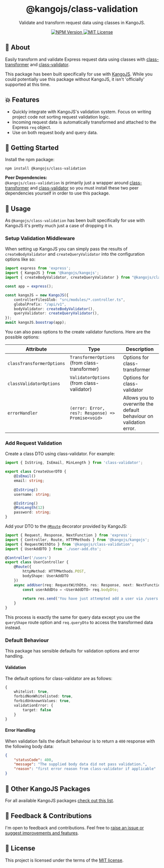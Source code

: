 <div align="center">
<h1>@kangojs/class-validation</h1>
<p>Validate and transform request data using classes in KangoJS.</p>

<div>
  <a href="https://www.npmjs.com/package/@kangojs/class-validation" target="_blank">
    <img src="https://img.shields.io/npm/v/@kangojs/class-validation?style=flat-square" alt="NPM Version" />
  </a>
  <a href="https://choosealicense.com/licenses/mit/" target="_blank">
    <img src="https://img.shields.io/npm/l/@kangojs/class-validation?style=flat-square" alt="MIT License" />
  </a>
</div>
</div>

## 🤔 About
Easily transform and validate Express request data using classes with [class-transformer](https://www.npmjs.com/package/class-transformer) and  [class-validator](https://www.npmjs.com/package/class-validator).

This package has been built specifically for use with [KangoJS](https://github.com/kangojs/kangojs).
While you could potentially use this package without KangoJS, it isn't 'officially' supported at this time.

## 💥 Features
- Quickly integrate with KangoJS's validation system. Focus on writing project code not sorting request validation logic.
- Incoming request data is automatically transformed and attached to the Express `req` object.
- Use on both request body and query data.

## 🚀 Getting Started
Install the npm package:
```shell
npm install @kangojs/class-validation
```

**Peer Dependencies:**  
`@kangojs/class-validation` is primarily just a wrapper around [class-transformer](https://www.npmjs.com/package/class-transformer) and [class-validator](https://www.npmjs.com/package/class-validator)
so you must install these two peer dependencies yourself in order to use this package.

## 👷 Usage
As `@kangojs/class-validation` has been built specifically for use with KangoJS it's pretty much just a case of dropping it in.  

### Setup Validation Middleware
When setting up KangoJS you can simply pass the results of `createBodyValidator` and `createQueryValidator` into the configuration options like so:

```typescript
import express from 'express';
import { KangoJS } from '@kangojs/kangojs';
import { createBodyValidator, createQueryValidator } from "@kangojs/class-validation";

const app = express();

const kangoJS = new KangoJS({
    controllerFilesGlob: "src/modules/*.controller.ts",
    globalPrefix: "/api/v1",
    bodyValidator: createBodyValidator(),
    queryValidator: createQueryValidator(),
});
await kangoJS.boostrap(app);
```

You can also pass options to the create validator functions. Here are the possible options:

| Attribute | Type | Description |
| --- | --- | --- |
| `classTransformerOptions` | `TransformerOptions` (from class-transformer) | Options for class-transformer |
| `classValidatorOptions` | `ValidatorOptions` (from class-validator) | Options for class-validator |
| `errorHandler` | `(error: Error, res?: Response) => Promise<void>` | Allows you to overwrite the default behaviour on validation error. |

### Add Request Validation
Create a class DTO using class-validator. For example:

```typescript
import { IsString, IsEmail, MinLength } from 'class-validator';

export class CreateUserDTO {
    @IsEmail()
    email: string;
    
    @IsString()
    username: string;

    @IsString()
    @MinLength(12)
    password: string;
}
```

Add your DTO to the [`@Route`](https://github.com/kangojs/kangojs#routing) decorator provided by KangoJS:

```typescript
import { Request, Response, NextFunction } from 'express';
import { Controller, Route, HTTPMethods } from '@kangojs/kangojs';
import { RequestWithDto } from '@kangojs/class-validation';
import { UserAddDTO } from './user-add.dto';

@Controller('/users')
export class UserController {
    @Route({
        httpMethod: HTTPMethods.POST,
        bodyShape: UserAddDTO
    })
    async addUser(req: RequestWithDto, res: Response, next: NextFunction) {
        const userAddDto = <UserAddDTO> req.bodyDto;
        
        return res.send('You have just attempted add a user via /users [POST].');
    }
}
```

This process is exactly the same for query data except you use the `queryShape` route option and `req.queryDto` to access
the transformed data instead.

### Default Behaviour
This package has sensible defaults for validation options and error handling.

#### Validation
The default options for class-validator are as follows:

```typescript
{
    whitelist: true,
    forbidNonWhitelisted: true,
    forbidUnknownValues: true,
    validationError: {
        target: false
    }
}
```

#### Error Handling
When validation fails the default behaviour is to return a `400` response with the following body data:

```json
{
    "statusCode": 400,
    "message": "The supplied body data did not pass validation.",
    "reason": "first error reason from class-validator if applicable"
}
```

## 🧰 Other KangoJS Packages
For all available KangoJS packages [check out this list](https://github.com/kangojs/kangojs#-other-kangojs-packages).

## 💬 Feedback & Contributions
I'm open to feedback and contributions. Feel free to [raise an issue or suggest improvements and features](https://github.com/kangojs/class-validation).

## 📝 License
This project is licensed under the terms of the [MIT license](https://choosealicense.com/licenses/mit/).

